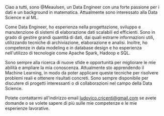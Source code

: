 Ciao a tutti, sono @Meaulsen, un Data Engineer con una forte passione per i dati e un background in matematica. Attualmente sono interessato alla Data Science e al ML.

Come Data Engineer, ho esperienza nella progettazione, sviluppo e manutenzione di sistemi di elaborazione dati scalabili ed efficienti. Sono in grado di gestire grandi quantità di dati, dai quali estrarre informazioni utili, utilizzando tecniche di archiviazione, elaborazione e analisi. Inoltre, ho competenze in data modeling e in database design e ho esperienza nell'utilizzo di tecnologie come Apache Spark, Hadoop e SQL.

Sono sempre alla ricerca di nuove sfide e opportunità per migliorare le mie abilità e ampliare la mia conoscenza. Attualmente sto apprendendo il Machine Learning, in modo da poter applicare queste tecniche per risolvere problemi reali e ottenere risultati concreti. Sono sempre disponibile per discutere di progetti interessanti o di collaborazioni nel campo della Data Science.

Potete contattarmi all'indirizzo email ludovico.cricenti@gmail.com se avete domande o se volete sapere di più sulle mie competenze e le mie esperienze lavorative.
